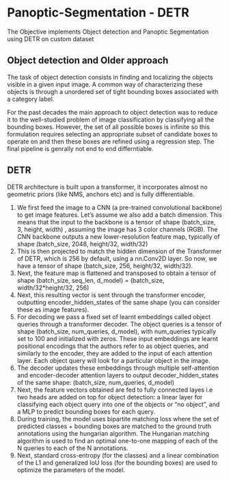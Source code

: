 # Panoptic-Segmentation - DETR

The Objective implements Object detection and Panoptic Segmentation using DETR on custom dataset


## Object detection and Older approach
The task of object detection consists in finding and localizing the objects visible in a given input image. A common way of characterizing these objects is through a unordered set of tight bounding boxes associated with a category label. 

For the past decades the main approach to object detection was to reduce it to the well-studied problem of image classification by classifying all the bounding boxes. 
However, the set of all possible boxes is infinite so this formulation requires selecting an appropriate subset of candidate boxes to operate on and then these boxes are refined using a regression step. The final pipeline is genrally not end to end differntiable.

## DETR
DETR architecture is built upon a transformer, it incorporates almost no geometric priors (like NMS, anchors etc) and is fully differentiable.

1. We first feed the image to a CNN (a pre-trained convolutional backbone) to get image features. Let’s assume we also add a batch dimension. This means that the input to the backbone is a tensor of shape (batch_size, 3, height, width) , assuming the image has 3 color channels (RGB). The CNN backbone outputs a new lower-resolution feature map, typically of shape (batch_size, 2048, height/32, width/32)
2.  This is then projected to match the hidden dimension of the Transformer of DETR, which is 256 by default, using a nn.Conv2D layer. So now, we have a tensor of shape (batch_size, 256, height/32, width/32).
3. Next, the feature map is flattened and transposed to obtain a tensor of shape (batch_size, seq_len, d_model) = (batch_size, width/32*height/32, 256)
4. Next, this resulting vector is sent through the transformer encoder, outputting encoder_hidden_states of the same shape (you can consider these as image features). 
5. For decoding we pass a fixed set of learnt embeddings called object queries through a transformer decoder. The object queries is a tensor of shape (batch_size, num_queries, d_model), with num_queries typically set to 100 and initialized with zeros. These input embeddings are learnt positional encodings that the authors refer to as object queries, and similarly to the encoder, they are added to the input of each attention layer. Each object query will look for a particular object in the image. 
6. The decoder updates these embeddings through multiple self-attention and encoder-decoder attention layers to output decoder_hidden_states of the same shape: (batch_size, num_queries, d_model)
7. Next, the feature vectors obtained are fed to fully connected layes i.e two heads are added on top for object detection: a linear layer for classifying each object query into one of the objects or “no object”, and a MLP to predict bounding boxes for each query.
8. During training, the model uses bipartite matching loss where  the set of predicted classes + bounding boxes are matched to the ground truth annotations using the hungarian algorithm. The Hungarian matching algorithm is used to find an optimal one-to-one mapping of each of the N queries to each of the N annotations. 
9. Next, standard cross-entropy (for the classes) and a linear combination of the L1 and generalized IoU loss (for the bounding boxes) are used to optimize the parameters of the model.
